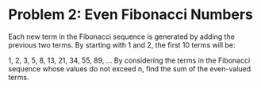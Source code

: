 # Problem 2: Even Fibonacci Numbers

Each new term in the Fibonacci sequence is generated by adding the previous two terms. By starting with 1 and 2, the first 10 terms will be:

1, 2, 3, 5, 8, 13, 21, 34, 55, 89, ...
By considering the terms in the Fibonacci sequence whose values do not exceed n, find the sum of the even-valued terms.